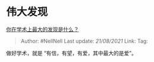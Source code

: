 # 伟大发现
[你在学术上最大的发现是什么？](https://www.zhihu.com/question/408090838/answer/1446473631)

> Author: #NellNell 
> Last update: *21/08/2021* 
> Link:
> Tag: 

做好学术，就是 “有信，有望，有爱，其中最大的是爱”。